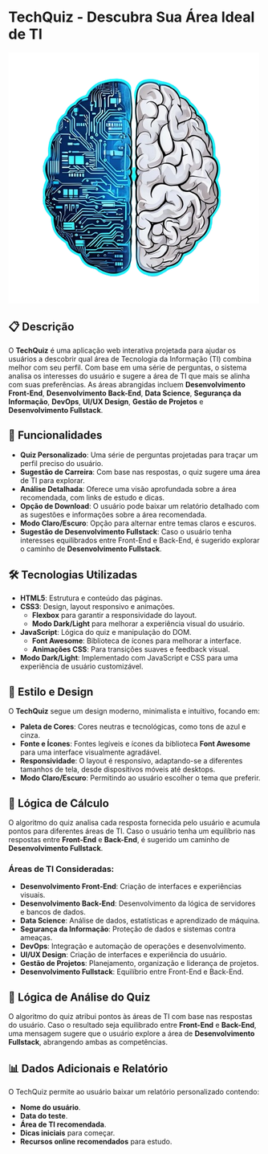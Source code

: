 # TechQuiz - Descubra Sua Área Ideal de TI

![TechQuiz Logo](assets/images/Logo.png)

## 📋 Descrição
O **TechQuiz** é uma aplicação web interativa projetada para ajudar os usuários a descobrir qual área de Tecnologia da Informação (TI) combina melhor com seu perfil. Com base em uma série de perguntas, o sistema analisa os interesses do usuário e sugere a área de TI que mais se alinha com suas preferências. As áreas abrangidas incluem **Desenvolvimento Front-End**, **Desenvolvimento Back-End**, **Data Science**, **Segurança da Informação**, **DevOps**, **UI/UX Design**, **Gestão de Projetos** e **Desenvolvimento Fullstack**.

## 🚀 Funcionalidades
- **Quiz Personalizado**: Uma série de perguntas projetadas para traçar um perfil preciso do usuário.
- **Sugestão de Carreira**: Com base nas respostas, o quiz sugere uma área de TI para explorar.
- **Análise Detalhada**: Oferece uma visão aprofundada sobre a área recomendada, com links de estudo e dicas.
- **Opção de Download**: O usuário pode baixar um relatório detalhado com as sugestões e informações sobre a área recomendada.
- **Modo Claro/Escuro**: Opção para alternar entre temas claros e escuros.
- **Sugestão de Desenvolvimento Fullstack**: Caso o usuário tenha interesses equilibrados entre Front-End e Back-End, é sugerido explorar o caminho de **Desenvolvimento Fullstack**.

## 🛠️ Tecnologias Utilizadas
- **HTML5**: Estrutura e conteúdo das páginas.
- **CSS3**: Design, layout responsivo e animações.
  - **Flexbox** para garantir a responsividade do layout.
  - **Modo Dark/Light** para melhorar a experiência visual do usuário.
- **JavaScript**: Lógica do quiz e manipulação do DOM.
  - **Font Awesome**: Biblioteca de ícones para melhorar a interface.
  - **Animações CSS**: Para transições suaves e feedback visual.
- **Modo Dark/Light**: Implementado com JavaScript e CSS para uma experiência de usuário customizável.

## 🎨 Estilo e Design
O **TechQuiz** segue um design moderno, minimalista e intuitivo, focando em:
- **Paleta de Cores**: Cores neutras e tecnológicas, como tons de azul e cinza.
- **Fonte e Ícones**: Fontes legíveis e ícones da biblioteca **Font Awesome** para uma interface visualmente agradável.
- **Responsividade**: O layout é responsivo, adaptando-se a diferentes tamanhos de tela, desde dispositivos móveis até desktops.
- **Modo Claro/Escuro**: Permitindo ao usuário escolher o tema que preferir.

## 📜 Lógica de Cálculo
O algoritmo do quiz analisa cada resposta fornecida pelo usuário e acumula pontos para diferentes áreas de TI. Caso o usuário tenha um equilíbrio nas respostas entre **Front-End** e **Back-End**, é sugerido um caminho de **Desenvolvimento Fullstack**.

### Áreas de TI Consideradas:
- **Desenvolvimento Front-End**: Criação de interfaces e experiências visuais.
- **Desenvolvimento Back-End**: Desenvolvimento da lógica de servidores e bancos de dados.
- **Data Science**: Análise de dados, estatísticas e aprendizado de máquina.
- **Segurança da Informação**: Proteção de dados e sistemas contra ameaças.
- **DevOps**: Integração e automação de operações e desenvolvimento.
- **UI/UX Design**: Criação de interfaces e experiência do usuário.
- **Gestão de Projetos**: Planejamento, organização e liderança de projetos.
- **Desenvolvimento Fullstack**: Equilíbrio entre Front-End e Back-End.

## 📝 Lógica de Análise do Quiz
O algoritmo do quiz atribui pontos às áreas de TI com base nas respostas do usuário. Caso o resultado seja equilibrado entre **Front-End** e **Back-End**, uma mensagem sugere que o usuário explore a área de **Desenvolvimento Fullstack**, abrangendo ambas as competências.

## 📊 Dados Adicionais e Relatório
O TechQuiz permite ao usuário baixar um relatório personalizado contendo:
- **Nome do usuário**.
- **Data do teste**.
- **Área de TI recomendada**.
- **Dicas iniciais** para começar.
- **Recursos online recomendados** para estudo.

